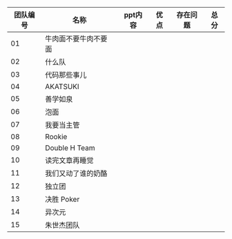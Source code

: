 |  团队编号   |  名称 |  ppt内容 | 优点  | 存在问题 | 总分|
| ------ | ----|------|-----|------|------|
|  01 |  牛肉面不要牛肉不要面 |   |   |     |    |
|  02 |  什么队 |   |   |    |     |
|  03 |  代码那些事儿 |   |   |   |     |
|  04 |  AKATSUKI |   |   |   |     | 
|  05 | 善学如泉  |   |   |   |     |    
|  06 | 泡面  |   |   |   |     |    
|  07 |  我要当主管 |   |   |   |     |    
|  08 | Rookie |   |   |   |     |    
|  09 |  Double H Team |   |   |   |     |    
|  10 | 读完文章再睡觉  |   |   |   |     |    
|  11 |  我们又动了谁的奶酪 |   |   |   |     |   
|  12 |  独立团 |   |   |   |     |    
|  13 |  决胜 Poker |   |   |   |     |    
|  14 | 异次元  |   |   |   |     |    
|  15 |  朱世杰团队 |   |   |   |     |    
